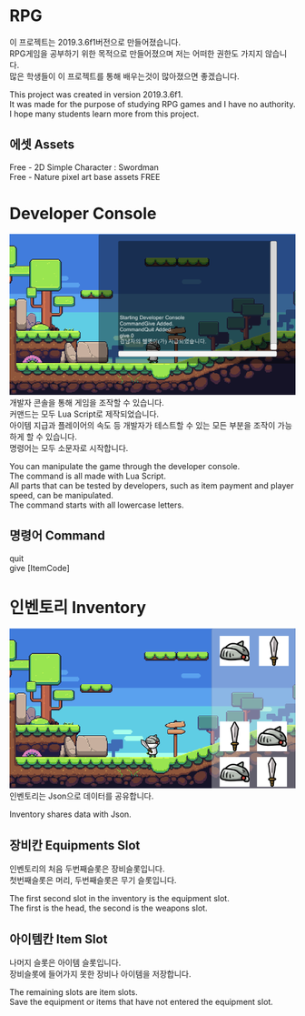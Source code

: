 # RPG

이 프로젝트는 2019.3.6f1버전으로 만들어졌습니다.<br>
RPG게임을 공부하기 위한 목적으로 만들어졌으며 저는 어떠한 권한도 가지지 않습니다.<br>
많은 학생들이 이 프로젝트를 통해 배우는것이 많아졌으면 좋겠습니다.<br>

This project was created in version 2019.3.6f1.<br>
It was made for the purpose of studying RPG games and I have no authority.<br>
I hope many students learn more from this project.

## 에셋 Assets
Free - 2D Simple Character : Swordman<br>
Free - Nature pixel art base assets FREE<br>

# Developer Console
![Console](./Images/Console.png) <br>
개발자 콘솔을 통해 게임을 조작할 수 있습니다.<br>
커맨드는 모두 Lua Script로 제작되었습니다.<br>
아이템 지급과 플레이어의 속도 등 개발자가 테스트할 수 있는 모든 부분을 조작이 가능하게 할 수 있습니다.<br>
명령어는 모두 소문자로 시작합니다.<br>

You can manipulate the game through the developer console.<br>
The command is all made with Lua Script.<br>
All parts that can be tested by developers, such as item payment and player speed, can be manipulated.<br>
The command starts with all lowercase letters.<br>

## 명령어 Command
quit<br>
give [ItemCode]<br>

# 인벤토리 Inventory
![Inventory](./Images/Inventory.png) <br> 
인벤토리는 Json으로 데이터를 공유합니다.<br>

Inventory shares data with Json.<br>

## 장비칸 Equipments Slot
인벤토리의 처음 두번째슬롯은 장비슬롯입니다.<br>
첫번째슬롯은 머리, 두번째슬롯은 무기 슬롯입니다.<br>

The first second slot in the inventory is the equipment slot.<br>
The first is the head, the second is the weapons slot.<br>

## 아이템칸 Item Slot
나머지 슬롯은 아이템 슬롯입니다.<br>
장비슬롯에 들어가지 못한 장비나 아이템을 저장합니다.<br>

The remaining slots are item slots.<br>
Save the equipment or items that have not entered the equipment slot.<br>

